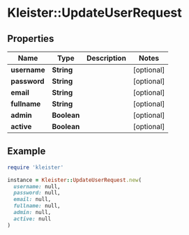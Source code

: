 # Kleister::UpdateUserRequest

## Properties

| Name | Type | Description | Notes |
| ---- | ---- | ----------- | ----- |
| **username** | **String** |  | [optional] |
| **password** | **String** |  | [optional] |
| **email** | **String** |  | [optional] |
| **fullname** | **String** |  | [optional] |
| **admin** | **Boolean** |  | [optional] |
| **active** | **Boolean** |  | [optional] |

## Example

```ruby
require 'kleister'

instance = Kleister::UpdateUserRequest.new(
  username: null,
  password: null,
  email: null,
  fullname: null,
  admin: null,
  active: null
)
```

